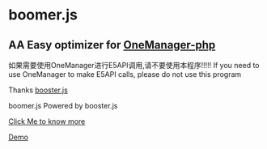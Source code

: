 # boomer.js

## AA Easy optimizer for [OneManager-php](https://github.com/qkqpttgf/OneManager-php)

如果需要使用OneManager进行E5API调用,请不要使用本程序!!!!!
If you need to use OneManager to make E5API calls, please do not use this program

Thanks [booster.js](https://github.com/xiaoyang-liu-cs/booster.js/)

boomer.js Powered by booster.js

[Click Me to know more](https://blogging.186526.xyz/?p=onemanager-cache)

[Demo](https://spring-shape-eafb.186526.workers.dev/)
